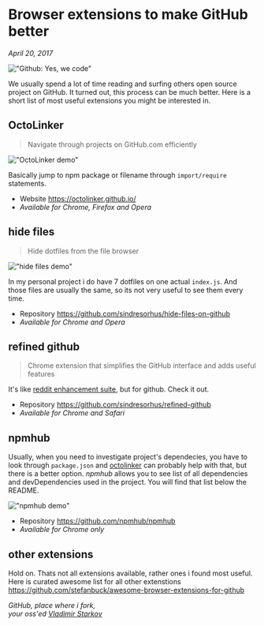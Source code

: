 # Browser extensions to make GitHub better

_April 20, 2017_

!["Github: Yes, we code"](https://i.imgur.com/wqMwVMx.jpg)

We usually spend a lot of time reading and surfing others open source project on GitHub. It turned out, this process can be much better. Here is a short list of most useful extensions you might be interested in.

## OctoLinker

> Navigate through projects on GitHub.com efficiently

!["OctoLinker demo"](https://i.imgur.com/KLjf0uP.png)

Basically jump to npm package or filename through `import/require` statements.

* Website https://octolinker.github.io/
* _Available for Chrome, Firefox and Opera_

## hide files

> Hide dotfiles from the file browser

!["hide files demo"](http://i.imgur.com/joPgkhq.png)

In my personal project i do have 7 dotfiles on one actual `index.js`. And those files are usually the same, so its not very useful to see them every time.

* Repository https://github.com/sindresorhus/hide-files-on-github
* _Available for Chrome and Opera_

## refined github

> Chrome extension that simplifies the GitHub interface and adds useful features

It's like [reddit enhancement suite][res], but for github. Check it out.

* Repository https://github.com/sindresorhus/refined-github
* _Available for Chrome and Safari_

[res]: https://redditenhancementsuite.com/

## npmhub

Usually, when you need to investigate project's dependecies, you have to look through `package.json` and [octolinker](#octolinker) can probably help with that, but there is a better option. _npmhub_ allows you to see list of all dependencies and devDependencies used in the project. You will find that list below the README.

!["npmhub demo"](https://i.imgur.com/DtYeY3U.png)

* Repository https://github.com/npmhub/npmhub
* _Available for Chrome only_

## other extensions

Hold on. Thats not all extensions available, rather ones i found most useful. Here is curated awesome list for all other extenstions https://github.com/stefanbuck/awesome-browser-extensions-for-github


_GitHub, place where i fork,_  
_your oss'ed [Vladimir Starkov](https://iamstarkov.com/)_

